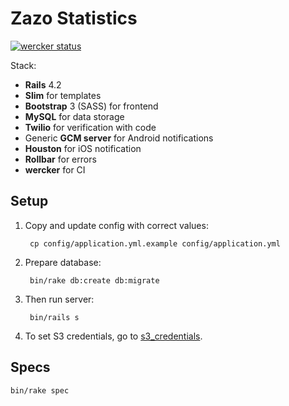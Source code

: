 Zazo Statistics
===========

[![wercker status](https://app.wercker.com/status/b5619d0cc05abbe5e013a9578fc338f0/m "wercker status")](https://app.wercker.com/project/bykey/b5619d0cc05abbe5e013a9578fc338f0)

Stack:

* **Rails** 4.2
* **Slim** for templates
* **Bootstrap** 3 (SASS) for frontend
* **MySQL** for data storage
* **Twilio** for verification with code
* Generic **GCM server** for Android notifications
* **Houston** for iOS notification
* **Rollbar** for errors
* **wercker** for CI

## Setup

1. Copy and update config with correct values:

        cp config/application.yml.example config/application.yml

2. Prepare database:

        bin/rake db:create db:migrate

3. Then run server:

        bin/rails s

4. To set S3 credentials, go to [s3_credentials](http://localhost:3000/s3_credentials).

## Specs

    bin/rake spec
